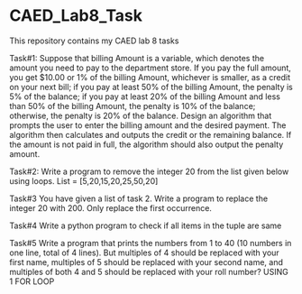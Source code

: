 # CAED_Lab8_Task
This repository contains my CAED lab 8 tasks 

Task#1: 
Suppose that billing Amount is a variable, which denotes the amount you need to pay to
the department store. If you pay the full amount, you get $10.00 or 1% of the billing
Amount, whichever is smaller, as a credit on your next bill; if you pay at least 50% of the
billing Amount, the penalty is 5% of the balance; if you pay at least 20% of the billing
Amount and less than 50% of the billing Amount, the penalty is 10% of the balance;
otherwise, the penalty is 20% of the balance. Design an algorithm that prompts the user
to enter the billing amount and the desired payment. The algorithm then calculates and
outputs the credit or the remaining balance. If the amount is not paid in full, the algorithm
should also output the penalty amount.

Task#2: 
Write a program to remove the integer 20 from the list given below using loops.
List = [5,20,15,20,25,50,20]

Task#3
You have given a list of task 2. Write a program to replace the integer 20 with 200. Only
replace the first occurrence.

Task#4
Write a python program to check if all items in the tuple are same

Task#5
Write a program that prints the numbers from 1 to 40 (10 numbers in one line, total of 4
lines). But multiples of 4 should be replaced with your first name, multiples of 5 should be
replaced with your second name, and multiples of both 4 and 5 should be replaced with
your roll number? USING 1 FOR LOOP
